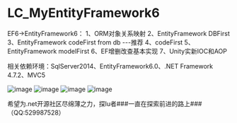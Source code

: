 # LC_MyEntityFramework6
EF6->EntityFramework6：
1、ORM对象关系映射 
2、EntityFramework DBFirst 
3、EntityFramework codeFirst from db ---推荐
4、codeFirst
5、EntityFramework modelFirst 
6、EF增删改查基本实现
7、Unity实新IOC和AOP

相关依赖环境：SqlServer2014、EntityFramework6.0、.NET Framework 4.7.2、MVC5


![image](https://user-images.githubusercontent.com/26539681/114819757-855b5800-9df0-11eb-88fa-3d084cdb6ceb.png)
![image](https://user-images.githubusercontent.com/26539681/114819832-a623ad80-9df0-11eb-97d1-b7733d12447a.png)
![image](https://user-images.githubusercontent.com/26539681/114819898-c2bfe580-9df0-11eb-9ceb-9264fa9ec0ea.png)
![image](https://user-images.githubusercontent.com/26539681/114819996-e71bc200-9df0-11eb-9f90-628f9cbaffb4.png)

希望为.net开源社区尽绵薄之力，探lu者###一直在探索前进的路上###（QQ:529987528）
